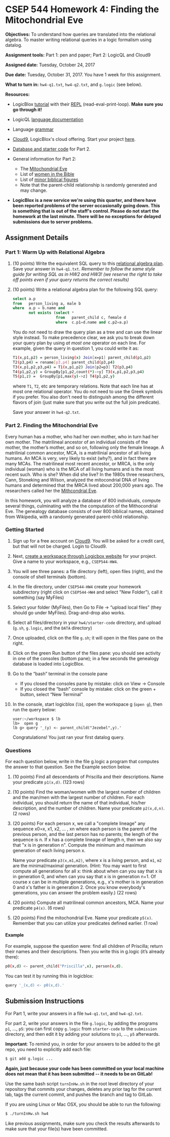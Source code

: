 # CSEP 544 Homework 4: Finding the Mitochondrial Eve

**Objectives:**
To understand how queries are translated into the relational algebra. To master writing relational queries in a logic formalism using datalog.

**Assignment tools:**
Part 1: pen and paper; Part 2: LogicQL and Cloud9 

**Assigned date:** Tuesday, October 24, 2017

**Due date:** Tuesday, October 31, 2017. You have 1 week for this assignment.

**What to turn in:** `hw4-q1.txt`, `hw4-q2.txt`, and `g.logic` (see below).

**Resources:** 

- LogicBlox [tutorial](https://developer.logicblox.com/content/docs4/tutorial/repl/section/split.html) with their [REPL](https://developer.logicblox.com/playground/) (read-eval-print-loop). 
**Make sure you go through it!**
    
- LogicQL [language documentation](https://developer.logicblox.com/content/docs4/core-reference/webhelp/part-logiql.html)
    
- Language [grammar](https://developer.logicblox.com/content/docs4/core-reference/webhelp/grammar.html)
    
- [Cloud9](https://c9.io/login), LogicBlox's cloud offering. Start your project [here](https://developer.logicblox.com/using-cloud9-for-logicblox/). 

- [Database and starter code](https://courses.cs.washington.edu/courses/cse344/genealogy.tar.gz) for Part 2.

- General information for Part 2:    
    - The [Mitochondrial Eve](https://en.wikipedia.org/wiki/Mitochondrial_Eve)        
    - List of [women in the Bible](https://en.wikipedia.org/wiki/List_of_women_in_the_Bible)         
    - List of [minor biblical figures](https://en.wikipedia.org/wiki/List_of_minor_biblical_figures,_A%E2%80%93K)        
    - Note that the parent-child relationship is randomly generated and may change.
- **LogicBlox is a new service we're using this quarter, and there have been reported problems of the server occasionally going down. This is something that is out of the staff's control. Please do not start the homework at the last minute. There will be no exceptions for delayed submissions due to server problems.**


## Assignment Details

### Part 1: Warm Up with Relational Algebra

1. (10 points) Write the equivalent SQL query to this [relational algebra plan](ra.pdf "Relational Algebra Plan"). Save your answer in `hw4-q1.txt`. *Remember to follow the same style guide for writing SQL as in HW2 and HW3! (we reserve the right to take off points even if your query returns the correct results)*


2. (10 points) Write a relational algebra plan for the following SQL query:

    ```sql
    select a.p
    from   person_living a, male b
    where  a.p = b.name and 
           not exists (select * 
                       from   parent_child c, female d 
                       where  c.p1=d.name and c.p2=a.p)
   ```

    You do not need to draw the query plan as a tree and can use the linear style instead. To make precedence clear, we ask you to break down your query plan by using *at most one* operator on each line.  For example, given the query in question 1, you could write it as:

    ```sh
    T1(x,p1,p2) = person_living(x) Join[x=p1] parent_child(p1,p2)
    T2(p3,p4) = rename[p3,p4] parent_child(p3,p4)
    T3(x,p1,p2,p3,p4) = T1(x,p1,p2) Join[p2=p3] T2(p3,p4)
    T4(p1,p2,y) = GroupBy[p1,p2,count(*)->y] T3(x,p1,p2,p3,p4)
    T5(p1,z) =  GroupBy[p1,max(y)->z] T4(p1,p2,y)
    ```

    where `T1`, `T2`, etc are temporary relations. Note that each line has at most one relational operator. You do not need to use the Greek symbols if you prefer. You also don't need to distinguish among the different flavors of join (just make sure that you write out the full join predicate). 

    Save your answer in `hw4-q2.txt`. 


### Part 2. Finding the Mitochondrial Eve

Every human has a mother, who had her own mother, who in turn had her own mother.  The matrilineal ancestor of an individual consists of the mother, the mother’s mother, and so on, following only the female lineage.  A matrilinial common ancestor, MCA, is a matrilinial ancestor of all living humans.  An MCA is very, very likely to exist (why?), and in fact there are many MCAs.  The matrilineal most recent ancestor, or MRCA, is the only individual (woman) who is the MCA of all living humans and is the most recent such.  Who is she?  When did she live?  In the 1980s three researchers, Cann, Stoneking and Wilson, analyzed the mitocondrial DNA of living humans and determined that the MRCA lived about 200,000 years ago.  The researchers called her the [Mithcondrial Eve](https://en.wikipedia.org/wiki/Mitochondrial_Eve).

In this homework, you will analyze a database of 800 individuals, compute several things, culminating with the the computation of the Mithocondrial Eve.  The genealogy database consists of over 800 biblical names, obtained from Wikipedia, with a randomly generated parent-child relationship.

### Getting Started

1. Sign up for a free account on [Cloud9](https://c9.io/login).  You will be asked for a credit card, but that will not be charged.  Login to Cloud9.
2. Next, [create a workspace through Logicbox website](https://developer.logicblox.com/using-cloud9-for-logicblox/) for your project.  Give a name to your workspace, e.g., `CSEP544-HW4`.
3. You will see three panes: a file directory (left), open files (right), and the console of shell terminals (bottom). 
4. In the file directory, under `CSEP544-HW4` create your homework subdirectory (right click on `CSEP544-HW4` and select "New Folder"), call it something (say MyFiles)
5. Select your folder (MyFiles), then Go to File → “upload local files” (they should go under MyFiles). Drag-and-drop also works.
6. Select all files/directory in your `hw4/starter-code` directory, and upload (`g.sh`, `g.logic`, and the `DATA` directory)
7. Once uploaded, click on the file `g.sh`; it will open in the files pane on the right.
8. Click on the green Run button of the files pane: you should see activity in one of the consoles (bottom pane); in a few seconds the genealogy database is loaded into LogicBlox.
9. Go to the “bash” terminal in the console pane
    - If you closed the consoles pane by mistake: click on View -> Console
    - If you closed the “bash” console by mistake: click on the green + button, select “New Terminal”
10. In the console, start logicblox (`lb`), open the workspace g (`open g`), then run the query below:
    ```
    user:~/workspace $ lb
    lb>  open g
    lb g> query '_(y) <- parent_child("Jezebel",y).'
    ```
  
    Congratulations! You just ran your first datalog query.

### Questions
For each question below, write in the file g.logic a program that computes the answer to that question. See the Example section below.

1. (10 points) Find all descendants of Priscilla and their descriptions.  Name your predicate `p1(x,d)`. (123 rows)


2. (10 points) Find the woman/women with the largest number of children and the man/men with the largest number of children. For each individual, you should return the name of that individual, his/her description, and the number of children. Name your predicate `p2(x,d,n)`. (2 rows)


3. (20 points) For each person x, we call a "complete lineage" any sequence x0=x, x1, x2, … , xn where each person is the parent of the previous person, and the last person has no parents; the length of the sequence is n.  If x has a complete lineage of length n, then we also say that "x is in generation n".  Compute the minimum and maximum generation of each living person x. 

    Name your predicate `p3(x,m1,m2)`, where x is a living person, and `m1`, `m2` are the minimal/maximal generation. (Hint: You may want to first compute all generations for all x: think about when can you say that x is in generation 0, and when can you say that x is in generation n+1.  Of course x can be in multiple generations, e.g., x's mother is in generation 0 and x's father is in generation 2.   Once you know everybody's generations, you can answer the problem easily.) (22 rows)

4. (20 points) Compute all matrilineal common ancestors, MCA. Name your predicate `p4(x)`. (6 rows)

5. (20 points) Find the mitochondrial Eve.  Name your predicate `p5(x)`. Remember that you can utilize your predicates defined earlier. (1 row)


#### Example

For example, suppose the question were: find all children of Priscilla; return their names and their descriptions. Then you write this in g.logic (it’s already there):

```sh
p0(x,d) <- parent_child("Priscilla",x), person(x,d).
```

You can test it by running this in logicblox:

```sh
query '_(x,d) <- p0(x,d).'
```
	
## Submission Instructions

For Part 1, write your answers in a file `hw4-q1.txt`, and `hw4-q2.txt`.

For part 2, write your answers in the file `g.logic`, by adding the programs `p1`, ..., `p5`: you can first copy `g.logic` from `starter-code` to the `submission` directory, and then edit it by adding your solutions to `p1`, ..., `p5` afterwards.

**Important**: To remind you, in order for your answers to be added to the git repo, 
you need to explicitly add each file:

```sh
$ git add g.logic ...
```

**Again, just because your code has been committed on your local machine does not mean that it has been 
submitted -- it needs to be on GitLab!**

Use the same bash script `turnInHw.sh` in the root level directory of your repository that 
commits your changes, deletes any prior tag for the current lab, tags the current commit,
and pushes the branch and tag to GitLab. 

If you are using Linux or Mac OSX, you should be able to run the following:

```sh
$ ./turnInHw.sh hw4
```

Like previous assignments, make sure you check the results afterwards to make sure that your file(s)
have been committed.
